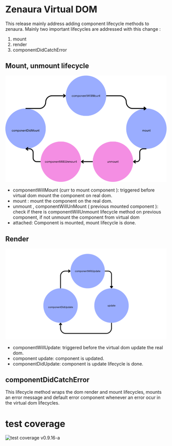# Zenaura Virtual DOM

This release mainly address adding component lifecycle methods to zenaura.  Mainly two important lifecycles are addressed with this change :

1. mount
2. render 
3. componentDidCatchError

## Mount, unmount lifecycle

![mount life cycle methods](../assets/mount_lifecycle.png)

- componentWillMount (curr to mount component ): triggered before virtual dom mount the component on real dom.
- mount : mount the component on the real dom.
- unmount , componentWillUnMount ( previous mounted component ): check if there is componentWillUnmount lifecycle method on previous component, if not unmount the component from virtual dom
- attached: Component is mounted, mount lifecycle is done.

## Render

![render life cycle methods](../assets/render_lifecycle.png)

- componentWillUpdate: triggered before the virtual dom update the real dom.
- component update: component is updated.
- componentDidUpdate: component is update lifecycle is done.

## componentDidCatchError

This lifecycle method wraps the dom render and mount lifecycles, mounts an error message and default error component whenever an error ocur in the virtual dom lifecycles.

# test coverage 

![test coverage v0.9.16-a](../assets/v0.9.16-a-test-coverage.png.png)

